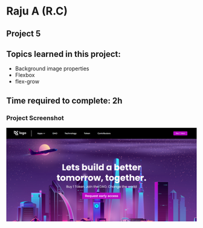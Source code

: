 # Raju A (R.C)

## Project 5

## Topics learned in this project:

- Background image properties
- Flexbox
- flex-grow

## Time required to complete: 2h

### Project Screenshot

![screenshot](/screenshot.png)

